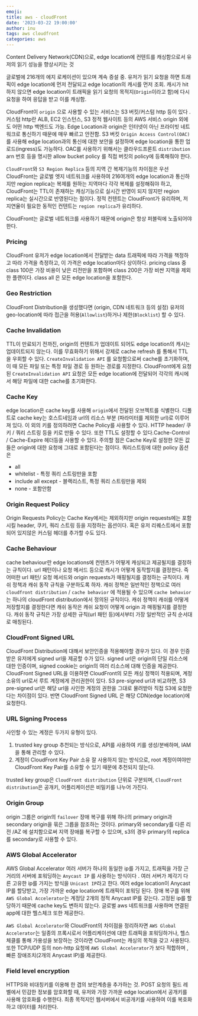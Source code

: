 ```yaml
---
emoji:
title: aws - cloudFront
date: '2023-03-22 19:00:00'
author: inu
tags: aws cloudfront
categories: aws
---
```



Content Delivery Network(CDN)으로, edge location에 컨텐트를 캐싱함으로서 유저의 읽기 성능을 향상시키는 것

글로벌에 216개의 에지 로케이션이 있으며 계속 증설 중. 유저가 읽기 요청을 하면 트래픽이 edge location에 먼저 전달되고 edge location의 캐시를 먼저 조회. 캐시가 hit하지 않으면 edge location이 트래픽을 읽기 요청의 목적지(`Origin`이라고 함)에 다시 요청을 하여 응답을 받고 이를 캐싱함.

CloudFront이 `origin` 으로 사용할 수 있는 서비스는 S3 버킷/커스텀 http 등이 있다 . 커스텀 http란 ALB, EC2 인스턴스, S3 정적 웹사이트 등의 AWS 서비스 origin 외에도 어떤 http 백엔드도 가능. Edge Location과 origin은 인터넷이 아닌 프라이빗 네트워크로 통신하기 때문에 매우 빠르고 안전함.
S3 버킷 `Origin Access Control(OAC)` 를 사용해 edge location과의 통신에 대한 보안을 설정하며 edge location을 통한 업로드(ingress)도 가능하다. OAC를 사용하기 위해서는 클라우드프론트 `distribution` arn 번호 등을 명시한 allow bucket policy 를 직접 버킷의 policy에 등록해줘야 한다.

`CloudFront`와 `S3 Region Replica` 등의 지역 간 복제기능의 차이점은 우선 CloudFront는 글로벌 엣지 네트워크를 사용하여 216여개의 edge location과 통신하지만 region replica는 복제를 원하는 지역마다 각각 복제를 설정해줘야 하고, CloudFront는 TTL이 존재하는 캐싱기능으로 실시간 반영이 되지 않지만 region replica는 실시간으로 반영된다는 점이다. 정적 컨텐트는 CloudFront가 유리하며, 저지연율이 필요한 동적인 컨텐트는 `region replica`가 유리하다.

CloudFront는 글로벌 네트워크를 사용하기 때문에 origin은 항상 퍼블릭에 노출되어야 한다.

### Pricing
CloudFront 유저가 edge location에서 전달받는 data 트래픽에 따라 가격을 책정하고 따라 가격을 측정하고, 이 가격은 edge location마다 상이하다. pricing class 중 class 100은 가장 비용이 낮은 리전만을 포함하며 class 200은 가장 비싼 지역을 제외한 플랜이다. class all 은 모든 edge location을 포함한다.


### Geo Restriction
CloudFront Distribution을 생성했다면 (origin, CDN 네트워크 등의 설정) 유저의 geo-location에 따라 접근을 허용(`Allowlist`)하거나 제한(`Blocklist`) 할 수 있다.

### Cache Invalidation
TTL이 만료되기 전까진, origin의 컨텐트가 업데이트 되어도 edge location의 캐시는 업데이트되지 않는다. 이를 무효화하기 위해서 강제로 cache refresh 를 통해서 TTL을  우회할 수 있다.
`CreateInvalidation API` 를 요청함으로써 cache를 초기화하며, 이 때 모든 파일 또는 특정 파일 경로 등 원하는 경로를 지정한다. CloudFront에게 요청된 `CreateInvalidation API` 요청은 모든 edge location에 전달되어 각각의 캐시에서 해당 파일에 대한 cache를 초기화한다.


### Cache Key
edge location은  cache key를 사용해 `origin`에서 전달된 오브젝트를 식별한다.  디폴트로 cache key는 호스트네임과 url의 리소스 부분 (파라미터를 제외한 url)로 이루어져 있다. 이 외의 키를 정의하려면 Cache Policy를 사용할 수 있다. HTTP header/ 쿠키 / 쿼리 스트링 등을 키로 만들 수 있다.
또한 TTL도 설정할 수 있다.Cache-Control / Cache-Expire 헤더등을 사용할 수 있다. 주의할 점은 Cache Key로 설정한 모든 값들은 origin에 대한 요청에 그대로 포함된다는 점이다.
쿼리스트링에 대한 policy 옵션은
- all
- whitelist - 특정 쿼리 스트링만을 포함
- include all except - 블랙리스트, 특정 쿼리 스트링만을 제외
- none - 포함안함


### Origin Request Policy
Origin Requests Policy는 Cache Key에서는 제외하지만 origin requests에는 포함시킬 header, 쿠키, 쿼리 스트링 등을 지정하는 옵션이다. 혹은 유저 리퀘스트에서 포함되어 있지않은 커스텀 헤더를 추가할 수도 있다.

### Cache Behaviour
cache behaviour란 edge locations에 컨텐츠가 어떻게 캐싱되고 제공될지를 결정하는 규칙이다. url 패턴이나 요청 메서드 등으로 캐시가 어떻게 동작할지를 결정한다. 즉 어떠한 url 패턴/ 요청 메서드와 origin requests가 매핑될지를 결정하는 규칙이다. 캐쉬 정책과 캐쉬 동작 규칙을 구분하도록 하자. 캐쉬 정책은 일반적인  정책으로 여러 `cloudfront distribution` / `cache behavior` 에 적용될 수 있으며 `cache behavior`는 하나의 cloudFront distribution에서 정의된 규칙이다. 캐쉬 정책이 캐쉬를 어떻게 저장할지를 결정한다면 캐쉬 동작은 캐쉬 요청이 어떻게 origin 과 매핑될지를 결정한다. 캐쉬 동작 규칙은 가장 상세한 규칙(url 패턴 등)에서부터 가장 일반적인 규칙 순서대로 매칭된다.

### CloudFront Signed URL

CloudFront Distribution에 대해서 보안인증을 적용해야할 경우가 있다. 이 경우 인증받은 유저에게  signed url을 제공할 수가 있다. signed url은 origin의 단일 리소스에 대한 인증이며, signed cookie는 origin의 여러 리소스에 대해 인증을 제공한다.  
CloudFront Signed URL을 이용하면 CloudFront의 모든 캐싱 정책이 적용되며, 계정 소유의 url로서 루트 계정에게 관리권한이 있다.
S3 pre-signed url과 비교하면, S3 pre-signed url은 해당 url을 사인한 계정의 권한을 그대로 물려받아 직접 S3에 요청한다는 차이점이 있다. 반면 CloudFront Signed URL 은 해당 CDN(edge location)에 요청한다.

### URL Signing Process

사인할 수 있는 계정은 두가지 유형이 있다.
1. trusted key group
   추천되는 방식으로, API를 사용하여 키를 생성/분배하며, IAM을 통해 관리할 수 있다.
2. 계정이 CloudFront Key Pair 소유
   잘 사용하지 않는 방식으로, root 계정이여야만  CloudFront Key Pair를 소유할 수 있기 때문에 추천되지 않는다.

trusted key group은 `CloudFront distribution` 단위로 구분되며, `CloudFront distribution`은  공개키, 어플리케이션은 비밀키를 나누어 가진다.

### Origin Group
origin 그룹은 origin의 `failover` 장애 복구를 위해 하나의 primary origin과 secondary origin을 묶은 그릅을 참조하는 것이다.  primary와 secondary를 다른 리전 /AZ 에 설치함으로써 지역 장애를 복구할 수 있으며, s3의 경우 primary의 replica를 secondary로 사용할 수 있다.

### AWS Global Accelerator

AWS Global Accelerator 여러 서버가 하나의 동일한 ip를 가지고, 트래픽을 가장 근거리의 서버에 포워딩하는 `Anycast IP` 를 사용하는 방식이다 . 여러 서버가 제각기 다른 고유한 ip를 가지는 방식을 `Unicast IP`라고 한다. 여러 edge location이  Anycast IP를 할당받고, 가장 가까운 edge location에 트래픽이 포워딩 된다. 장애 복구를 위해 `AWS Global Accelerator`는 계정당 2개의 정적 Anycast IP를 갖는다. 고정된 ip를 할당하기 때문에 cache key도 변하지 않는다. 글로벌 aws 네트워크를 사용하며 연결된 app에 대한 헬스체크 또한 제공한다.

`AWS Global Accelerator`와 CloudFront의 차이점을 정리하자면 `AWS Global Accelerator`는 일종의 프록시로서 어플리케이션에 대한 트래픽을 포워딩하거나, 헬스체클를 통해 가용성을 보장하는 것이라면 CloudFront는 캐싱의 목적을 갖고 사용된다. 또한 TCP/UDP 등의 non-http 요청에 `AWS Global Accelerator`가 보다 적합하며 , 빠른 장애조치(2개의 Anycast IP)를 제공한다.

### Field level encryption

HTTPS와 비대칭키를 이용해 한 겹의 보안계층을 추가하는 것. POST 요청의 필드 레벨에서 민감한 정보를 암호화할 때, 유저와 가장 가까운 edge location에서 공개키를 사용해 암호화를 수행한다. 최종 목적지인 웹서버에서 비공개키를 사용하여 이를 복호화하고 데이터를 처리한다.

```toc
```